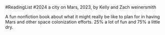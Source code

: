 #ReadingList #2024 a city on Mars, 2023, by Kelly and Zach weinersmith

A fun nonfiction book about what it might really be like to plan for in having Mars and other space colonization efforts. 25% a lot of fun and 75% a little dry.